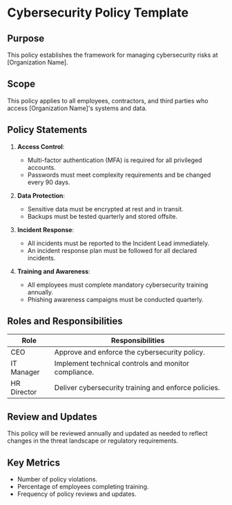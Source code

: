 # Cybersecurity Policy Template

## Purpose
This policy establishes the framework for managing cybersecurity risks at [Organization Name].

## Scope
This policy applies to all employees, contractors, and third parties who access [Organization Name]'s systems and data.

## Policy Statements
1. **Access Control**:  
   - Multi-factor authentication (MFA) is required for all privileged accounts.  
   - Passwords must meet complexity requirements and be changed every 90 days.  

2. **Data Protection**:  
   - Sensitive data must be encrypted at rest and in transit.  
   - Backups must be tested quarterly and stored offsite.  

3. **Incident Response**:  
   - All incidents must be reported to the Incident Lead immediately.  
   - An incident response plan must be followed for all declared incidents.  

4. **Training and Awareness**:  
   - All employees must complete mandatory cybersecurity training annually.  
   - Phishing awareness campaigns must be conducted quarterly.  

## Roles and Responsibilities
| Role | Responsibilities |
|------|------------------|
| CEO | Approve and enforce the cybersecurity policy. |
| IT Manager | Implement technical controls and monitor compliance. |
| HR Director | Deliver cybersecurity training and enforce policies. |

## Review and Updates
This policy will be reviewed annually and updated as needed to reflect changes in the threat landscape or regulatory requirements.

## Key Metrics
- Number of policy violations.  
- Percentage of employees completing training.  
- Frequency of policy reviews and updates.  
